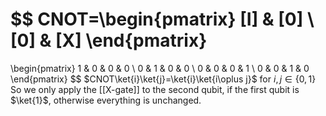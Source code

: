 $$
CNOT=\begin{pmatrix}
[I] & [0] \\
[0] & [X]
\end{pmatrix}
=
\begin{pmatrix}
1 & 0 & 0 & 0 \\
0 & 1 & 0 & 0 \\
0 & 0 & 0 & 1 \\
0 & 0 & 1 & 0
\end{pmatrix}
$$
$CNOT\ket{i}\ket{j}=\ket{i}\ket{i\oplus j}$
for $i,j\in \{ 0,1 \}$
So we only apply the [[X-gate]] to the second qubit, 
if the first qubit is $\ket{1}$, otherwise everything is unchanged.


